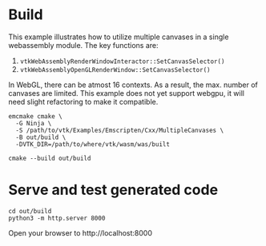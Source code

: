 # Build
This example illustrates how to utilize multiple canvases in a single webassembly module. The key functions are:
1. `vtkWebAssemblyRenderWindowInteractor::SetCanvasSelector()`
2. `vtkWebAssemblyOpenGLRenderWindow::SetCanvasSelector()`

In WebGL, there can be atmost 16 contexts. As a result, the max.
number of canvases are limited. This example does not yet support webgpu, it will need slight
refactoring to make it compatible.

```
emcmake cmake \
  -G Ninja \
  -S /path/to/vtk/Examples/Emscripten/Cxx/MultipleCanvases \
  -B out/build \
  -DVTK_DIR=/path/to/where/vtk/wasm/was/built

cmake --build out/build
```

# Serve and test generated code

```
cd out/build
python3 -m http.server 8000
```

Open your browser to http://localhost:8000
